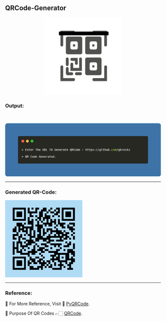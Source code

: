 ## QRCode-Generator 
<p align="center">
  <img width="250" height="250" src="Img/QR-Logo.gif" alt="Logo">
</p>

### Output:                                                              
<br> 
<p align="center">           
<img src="Img/Output.png" alt="Sample-Output">
</p>

---

###  Generated QR-Code:
<img src="Img/QRCode.jpg" height=250px alt="QR">
<br>

---

### Reference:

💠 For More Reference, Visit 📑 [PyQRCode](https://pypi.org/project/PyQRCode/).

💠 Purpose Of QR Codes 👉🏻 [QRCode](https://www.qr-code-generator.com/qr-code-marketing/why-should-i-use-qr-codes/).
